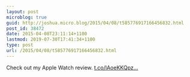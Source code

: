 ```yaml
---
layout: post
microblog: true
guid: http://joshua.micro.blog/2015/04/08/t585776917166456832.html
post_id: 38472
date: 2015-04-08T23:11:14+1100
lastmod: 2019-07-30T17:41:34+1100
type: post
url: /2015/04/08/t585776917166456832.html
---
```

Check out my Apple Watch review. [t.co/lAoeKKQpz...](http://t.co/lAoeKKQpzy)
